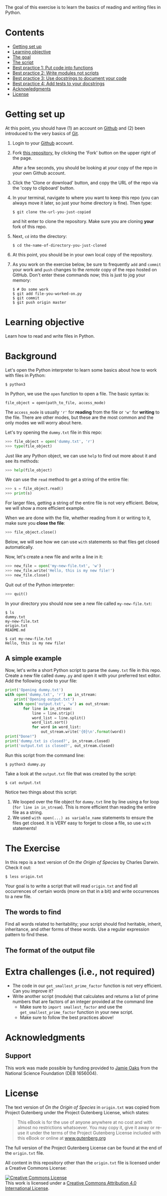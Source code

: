 The goal of this exercise is to learn the basics of reading and writing files
in Python.

# Contents

-   [Getting set up](#getting-set-up)
-   [Learning objective](#learning-objective)
-   [The goal](#the-goal)
-   [The script](#the-script)
-   [Best practice 1: Put code into functions](#best-practice-1-put-code-into-functions)
-   [Best practice 2: Write modules not scripts](#best-practice-2-write-modules-not-scripts)
-   [Best practice 3: Use docstrings to document your code](#best-practice-3-use-docstrings-to-document-your-code)
-   [Best practice 4: Add tests to your docstrings](#best-practice-4-add-tests-to-your-docstrings)
-   [Acknowledgments](#acknowledgments)
-   [License](#license)


# Getting set up

At this point, you should have
(1) an account on [Github](https://github.com/) and
(2) been introduced to the very basics of [Git](https://git-scm.com/).

1.  Login to your [Github](https://github.com/) account.

1.  Fork [this repository](https://github.com/joaks1/python-file-io), by
    clicking the 'Fork' button on the upper right of the page.

    After a few seconds, you should be looking at *your* 
    copy of the repo in your own Github account.

1.  Click the 'Clone or download' button, and copy the URL of the repo via the
    'copy to clipboard' button.

1.  In your terminal, navigate to where you want to keep this repo (you can
    always move it later, so just your home directory is fine). Then type:

        $ git clone the-url-you-just-copied

    and hit enter to clone the repository. Make sure you are cloning **your**
    fork of this repo.

1.  Next, `cd` into the directory:

        $ cd the-name-of-directory-you-just-cloned

1.  At this point, you should be in your own local copy of the repository.

1.  As you work on the exercise below, be sure to frequently `add` and `commit`
    your work and `push` changes to the *remote* copy of the repo hosted on
    GitHub. Don't enter these commands now; this is just to jog your memory:

        $ # Do some work
        $ git add file-you-worked-on.py
        $ git commit
        $ git push origin master


# Learning objective 

Learn how to read and write files in Python.


# Background

Let's open the Python interpreter to learn some basics about how to work with
files in Python:

    $ python3

In Python, we use the `open` function to open a file.
The basic syntax is:

    file_object = open(path_to_file, access_mode)

The `access_mode` is usually `'r'` for **reading** from the file or `'w'` for
**writing** to the file.
There are other modes, but these are the most common and the only modes we will
worry about here.

Let's try opening the `dummy.txt` file in this repo:

```python
>>> file_object = open('dummy.txt', 'r')
>>> type(file_object)
```

Just like any Python object, we can use `help` to find out more about it and
see its methods:

```python
>>> help(file_object)
```

We can use the `read` method to get a string of the entire file:

```python
>>> s = file_object.read()
>>> print(s)
```

For larger files, getting a string of the entire file is not very efficient.
Below, we will show a more efficient example.

When we are done with the file, whether reading from it or writing to it,
make sure you **close the file**:

```python
>>> file_object.close()
```

Below, we will see how we can use `with` statements so that files get closed
automatically.

Now, let's create a new file and write a line in it:

```python
>>> new_file = open('my-new-file.txt', 'w')
>>> new_file.write('Hello, this is my new file!')
>>> new_file.close()
```

Quit out of the Python interpreter:

```python
>>> quit()
```

In your directory you should now see a new file called `my-new-file.txt`:

    $ ls
    dummy.txt
    my-new-file.txt
    origin.txt
    README.md

    $ cat my-new-file.txt
    Hello, this is my new file!

## A simple example

Now, let's write a short Python script to parse the `dummy.txt` file in this
repo.
Create a new file called `dummy.py` and open it with your preferred text editor.
Add the following code to your file:

```python
print('Opening dummy.txt')
with open('dummy.txt', 'r') as in_stream:
    print('Opening output.txt')
    with open('output.txt', 'w') as out_stream:
        for line in in_stream:
            line = line.strip()
            word_list = line.split()
            word_list.sort()
            for word in word_list:
                out_stream.write('{0}\n'.format(word))
print("Done!")
print('dummy.txt is closed?', in_stream.closed)
print('output.txt is closed?', out_stream.closed)
```

Run this script from the command line:

    $ python3 dummy.py

Take a look at the `output.txt` file that was created by the script:

    $ cat output.txt

Notice two things about this script:

1.  We looped over the file object for `dummy.txt` line by line using a for
    loop (`for line in in_stream`).  This is more efficient than reading the
    entire file as a string.
2.  We used `with open(...) as variable_name` statements to ensure the files
    get closed. It is VERY easy to forget to close a file, so use `with`
    statements!

# The Exercise

In this repo is a text version of *On the Origin of Species* by
Charles Darwin. Check it out:

    $ less origin.txt

Your goal is to write a script that will read `origin.txt`
and find all occurrences of certain words (more on that in a bit)
and write occurrences to a new file.

## The words to find

Find all words related to heritability;
your script should find heritable, inherit, inheritance, and other
forms of these words.
Use a regular expression pattern to find these.

## The format of the output file


# Extra challenges (i.e., not required)

-   The code in our `get_smallest_prime_factor` function is not very efficient.
    Can you improve it?
-   Write another script (module) that calculates and returns a list of prime
    numbers that are factors of an integer provided at the command line
    -   Make sure to `import smallest_factor` and use the
        `get_smallest_prime_factor` function in your new script.
    -   Make sure to follow the best practices above!


# Acknowledgments

## Support
This work was made possible by funding provided to [Jamie
Oaks](http://phyletica.org) from the National Science Foundation (DEB 1656004).


# License

The text version of *On the Origin of Species* in `origin.txt` was copied from
Project Gutenberg under the Project Gutenberg License, which states:

> This eBook is for the use of anyone anywhere at no cost and with almost no
> restrictions whatsoever.  You may copy it, give it away or re-use it under
> the terms of the Project Gutenberg License included with this eBook or online
> at www.gutenberg.org

The full version of the Project Gutenberg License can be found at the end of
the `origin.txt` file.

All content in this repository other than the `origin.txt` file is licensed under a Creative Commons License:

<a rel="license" href="http://creativecommons.org/licenses/by/4.0/deed.en_US"><img alt="Creative Commons License" style="border-width:0" src="http://i.creativecommons.org/l/by/4.0/88x31.png" /></a><br />This work is licensed under a <a rel="license" href="http://creativecommons.org/licenses/by/4.0/deed.en_US">Creative Commons Attribution 4.0 International License</a>.

